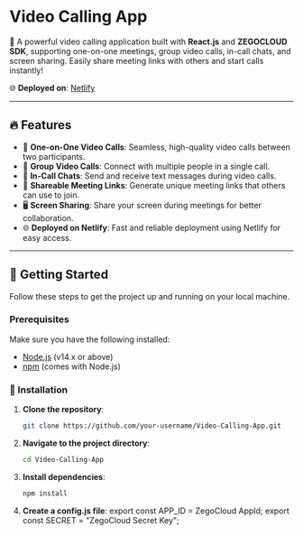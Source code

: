 # Video Calling App

🚀 A powerful video calling application built with **React.js** and **ZEGOCLOUD SDK**, supporting one-on-one meetings, group video calls, in-call chats, and screen sharing. Easily share meeting links with others and start calls instantly!

🌐 **Deployed on**: [Netlify](https://swyftvideoconferencing.netlify.app/) 

---

## 🔥 Features

- 🎥 **One-on-One Video Calls**: Seamless, high-quality video calls between two participants.
- 👥 **Group Video Calls**: Connect with multiple people in a single call.
- 💬 **In-Call Chats**: Send and receive text messages during video calls.
- 🔗 **Shareable Meeting Links**: Generate unique meeting links that others can use to join.
- 🖥️ **Screen Sharing**: Share your screen during meetings for better collaboration.
- 🌐 **Deployed on Netlify**: Fast and reliable deployment using Netlify for easy access.

---

## 🚀 Getting Started

Follow these steps to get the project up and running on your local machine.

### Prerequisites

Make sure you have the following installed:

- [Node.js](https://nodejs.org/en/) (v14.x or above)
- [npm](https://www.npmjs.com/) (comes with Node.js)

### 🔧 Installation

1. **Clone the repository**:

   ```bash
   git clone https://github.com/your-username/Video-Calling-App.git

2. **Navigate to the project directory**:

   ```bash
   cd Video-Calling-App

3. **Install dependencies**:

   ```bash
   npm install
   
4. **Create a config.js file**:
   export const APP_ID = ZegoCloud AppId;
   export const SECRET = "ZegoCloud Secret Key";
